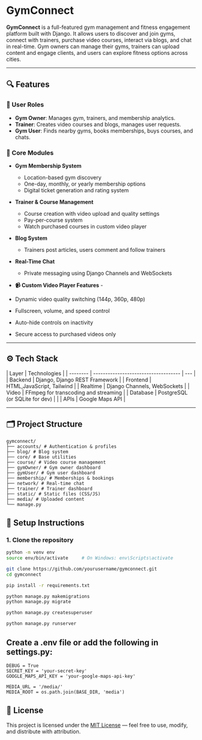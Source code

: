 # GymConnect

**GymConnect** is a full-featured gym management and fitness engagement platform built with Django. It allows users to discover and join gyms, connect with trainers, purchase video courses, interact via blogs, and chat in real-time. Gym owners can manage their gyms, trainers can upload content and engage clients, and users can explore fitness options across cities.

---

## 🔍 Features

### 👥 User Roles

- **Gym Owner**: Manages gym, trainers, and membership analytics.
- **Trainer**: Creates video courses and blogs, manages user requests.
- **Gym User**: Finds nearby gyms, books memberships, buys courses, and chats.

### 🎯 Core Modules

- **Gym Membership System**

  - Location-based gym discovery
  - One-day, monthly, or yearly membership options
  - Digital ticket generation and rating system

- **Trainer & Course Management**

  - Course creation with video upload and quality settings
  - Pay-per-course system
  - Watch purchased courses in custom video player

- **Blog System**

  - Trainers post articles, users comment and follow trainers

- **Real-Time Chat**

  - Private messaging using Django Channels and WebSockets

- **📹 Custom Video Player Features** -
- Dynamic video quality switching (144p, 360p, 480p)

- Fullscreen, volume, and speed control

- Auto-hide controls on inactivity

- Secure access to purchased videos only

---

## ⚙️ Tech Stack

| Layer    | Technologies                         |
| -------- | ------------------------------------ | --- |
| Backend  | Django, Django REST Framework        |
| Frontend | HTML,JavaScript, Tailwind            |
| Realtime | Django Channels, WebSockets          |
| Video    | FFmpeg for transcoding and streaming |
| Database | PostgreSQL (or SQLite for dev)       |     |
| APIs     | Google Maps API                      |

---

## 🗂 Project Structure

```
gymconnect/
├── accounts/ # Authentication & profiles
├── blog/ # Blog system
├── core/ # Base utilities
├── course/ # Video course management
├── gymOwner/ # Gym owner dashboard
├── gymUser/ # Gym user dashboard
├── membership/ # Memberships & bookings
├── network/ # Real-time chat
├── trainer/ # Trainer dashboard
├── static/ # Static files (CSS/JS)
├── media/ # Uploaded content
└── manage.py
```

## 🚀 Setup Instructions

### 1. Clone the repository

```bash
python -m venv env
source env/bin/activate     # On Windows: env\Scripts\activate

git clone https://github.com/yourusername/gymconnect.git
cd gymconnect

pip install -r requirements.txt

python manage.py makemigrations
python manage.py migrate

python manage.py createsuperuser

python manage.py runserver

```

## Create a .env file or add the following in settings.py:

```
DEBUG = True
SECRET_KEY = 'your-secret-key'
GOOGLE_MAPS_API_KEY = 'your-google-maps-api-key'

MEDIA_URL = '/media/'
MEDIA_ROOT = os.path.join(BASE_DIR, 'media')
```

## 📝 License

This project is licensed under the [MIT License](LICENSE) — feel free to use, modify, and distribute with attribution.
